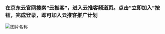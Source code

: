 
###  在京东云官网搜索“云推客”，进入云推客频道页。点击“立即加入”按钮，完成登录，即可加入云推客推广计划


![图片名称](https://kjimg10.360buyimg.com/jr_image/jfs/t1/159229/6/29568/825733/6407e77aF9f24078d/05f7ba93f6f0decb.png)







